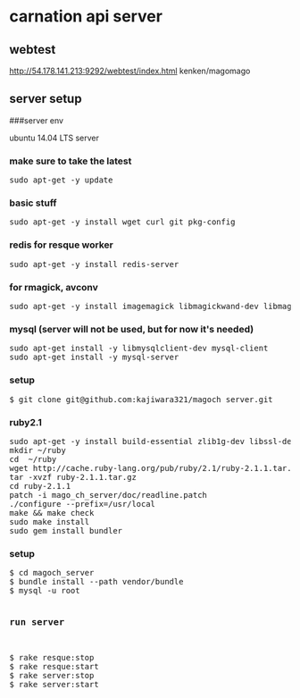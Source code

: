 # carnation api server

## webtest

http://54.178.141.213:9292/webtest/index.html kenken/magomago

## server setup

###server env

ubuntu 14.04 LTS server

### make sure to take the latest

<pre>
sudo apt-get -y update
</pre>

### basic stuff

<pre>
sudo apt-get -y install wget curl git pkg-config
</pre>

### redis for resque worker

<pre>
sudo apt-get -y install redis-server
</pre>

### for rmagick, avconv

<pre>
sudo apt-get -y install imagemagick libmagickwand-dev libmagic-dev libav-tools libimage-exiftool-perl
</pre>

### mysql (server will not be used, but for now it's needed)

<pre>
sudo apt-get install -y libmysqlclient-dev mysql-client
sudo apt-get install -y mysql-server
</pre>

### setup 

<pre>
$ git clone git@github.com:kajiwara321/magoch_server.git
</pre>

### ruby2.1

<pre>
sudo apt-get -y install build-essential zlib1g-dev libssl-dev libreadline6-dev libyaml-dev
mkdir ~/ruby
cd  ~/ruby
wget http://cache.ruby-lang.org/pub/ruby/2.1/ruby-2.1.1.tar.gz
tar -xvzf ruby-2.1.1.tar.gz
cd ruby-2.1.1
patch -i mago_ch_server/doc/readline.patch
./configure --prefix=/usr/local
make && make check
sudo make install
sudo gem install bundler
</pre>


### setup 

<pre>
$ cd magoch_server 
$ bundle install --path vendor/bundle
$ mysql -u root <migrate/initialize_database.sql
$ rake dbinit
$ rake testdata
$ rake spec
</pre>

### run server

<pre>
$ rake resque:stop
$ rake resque:start
$ rake server:stop
$ rake server:start
</pre>





